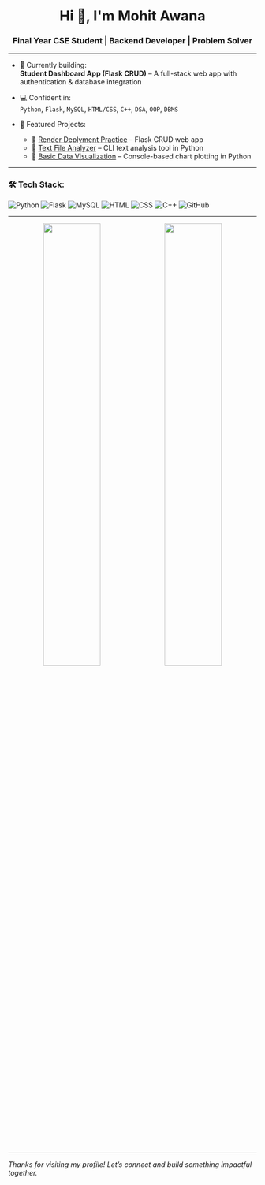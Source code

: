 <h1 align="center">Hi 👋, I'm Mohit Awana</h1>
<h3 align="center">Final Year CSE Student | Backend Developer | Problem Solver</h3>

---

- 🔭 Currently building:  
  **Student Dashboard App (Flask CRUD)** – A full-stack web app with authentication & database integration  

- 💻 Confident in:  
  `Python`, `Flask`, `MySQL`, `HTML/CSS`, `C++`, `DSA`, `OOP`, `DBMS`

- 📂 Featured Projects:  
  - 🔹 [Render Deplyment Practice](https://github.com/whoismohit/Python-basic-CRUD-app) – Flask CRUD web app  
  - 🔹 [Text File Analyzer](https://github.com/whoismohit/Text-File-Analyzer) – CLI text analysis tool in Python  
  - 🔹 [Basic Data Visualization](https://github.com/whoismohit/Basic-Data-Visualization) – Console-based chart plotting in Python

---

### 🛠 Tech Stack:
![Python](https://img.shields.io/badge/Python-14354C?style=flat&logo=python&logoColor=white)
![Flask](https://img.shields.io/badge/Flask-000?style=flat&logo=flask&logoColor=white)
![MySQL](https://img.shields.io/badge/MySQL-000?style=flat&logo=mysql&logoColor=white)
![HTML](https://img.shields.io/badge/HTML5-e34c26?style=flat&logo=html5&logoColor=white)
![CSS](https://img.shields.io/badge/CSS3-264de4?style=flat&logo=css3&logoColor=white)
![C++](https://img.shields.io/badge/C++-00599C?style=flat&logo=c%2B%2B&logoColor=white)
![GitHub](https://img.shields.io/badge/GitHub-181717?style=flat&logo=github&logoColor=white)

---

<p align="center">
  <img src="https://github-readme-stats.vercel.app/api?username=whoismohit&show_icons=true&theme=github_dark" width="48%"/>
  <img src="https://github-readme-streak-stats.herokuapp.com/?user=whoismohit&theme=github-dark" width="48%"/>
</p>

---

*Thanks for visiting my profile! Let’s connect and build something impactful together.*
